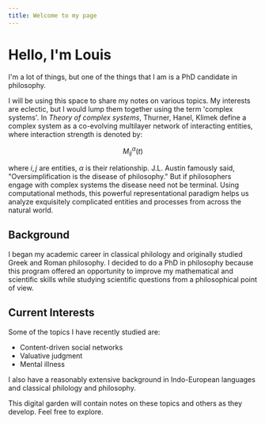 ```yaml
---
title: Welcome to my page
---
```


# Hello, I'm Louis

I'm a lot of things, but one of the things that I am is a PhD candidate in philosophy.

I will be using this space to share my notes on various topics. My interests are eclectic, but I would lump them together using the term 'complex systems'. In *Theory of complex systems*, Thurner, Hanel, Klimek define a complex system as a co-evolving multilayer network of interacting entities, where interaction strength is denoted by:

$$
M_{ij}^\alpha(t)
$$

where $i,j$ are entities, $\alpha$ is their relationship. J.L. Austin famously said, "Oversimplification is the disease of philosophy." But if philosophers engage with complex systems the disease need not be terminal. Using computational methods, this powerful representational paradigm helps us analyze exquisitely complicated entities and processes from across the natural world.

## Background

I began my academic career in classical philology and originally studied Greek and Roman philosophy. I decided to do a PhD in philosophy because this program offered an opportunity to improve my mathematical and scientific skills while studying scientific questions from a philosophical point of view. 

## Current Interests

Some of the topics I have recently studied are:
- Content-driven social networks
- Valuative judgment
- Mental illness

I also have a reasonably extensive background in Indo-European languages and classical philology and philosophy.

This digital garden will contain notes on these topics and others as they develop. Feel free to explore.